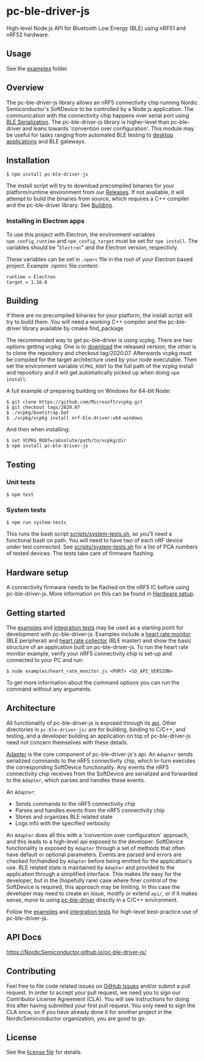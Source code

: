 # pc-ble-driver-js

High-level Node.js API for Bluetooth Low Energy (BLE) using nRF51 and nRF52 hardware.

## Usage
See the [examples](examples) folder.

## Overview

The pc-ble-driver-js library allows an nRF5 connectivity chip running Nordic Semiconductor's SoftDevice to be controlled by a Node.js application. The communication with the connectivity chip happens over serial port using [BLE Serialization](https://infocenter.nordicsemi.com/index.jsp?topic=%2Fcom.nordic.infocenter.sdk5.v12.0.0%2Flib_serialization.html). The pc-ble-driver-js library is higher-level than pc-ble-driver and leans towards 'convention over configuration'. This module may be useful for tasks ranging from automated BLE testing to [desktop applications](https://www.nordicsemi.com/eng/Products/Bluetooth-low-energy/nRF-Connect-for-desktop) and BLE gateways.

## Installation

    $ npm install pc-ble-driver-js

The install script will try to download precompiled binaries for your platform/runtime environment from our [Releases](https://github.com/NordicSemiconductor/pc-ble-driver-js/releases). If not available, it will attempt to build the binaries from source, which requires a C++ compiler and the pc-ble-driver library. See [Building](#building).

### Installing in Electron apps

To use this project with Electron, the environment variables `npm_config_runtime` and `npm_config_target` must be set for `npm install`. The variables should be "`Electron`" and the Electron version, respectivly.

These variables can be set in `.npmrc` file in the root of your Electron based project. Example .npmrc file content:

    runtime = Electron
    target = 1.16.6

## Building

If there are no precompiled binaries for your platform, the install script will try to build them. You will need a working C++ compiler and the pc-ble-driver library available by cmake find_package.

The recommended way to get pc-ble-driver is using vcpkg. There are two options getting vcpkg. One is to [download](https://github.com/Microsoft/vcpkg/releases/tag/2020.07) the released version, the other is to clone the repository and checkout tag/2020.07.
 Afterwards vcpkg must be compiled for the target architecture used by your node executable. Then set the environment variable `VCPKG_ROOT` to the full path of the vcpkg install and repository and it will get automatically picked up when doing `npm install`.

A full example of preparing building on Windows for 64-bit Node:

    $ git clone https://github.com/Microsoft/vcpkg.git
    $ git checkout tags/2020.07
    $ ./vcpkg/bootstrap.bat
    $ ./vcpkg/vcpkg install nrf-ble-driver:x64-windows

And then when installing:

    $ set VCPKG_ROOT=/absolute/path/to/vcpkg/dir
    $ npm install pc-ble-driver-js

## Testing

### Unit tests

    $ npm test

### System tests

    $ npm run system-tests

This runs the bash script [scripts/system-tests.sh](scripts/system-tests.sh), so you'll need a functional bash on path. You will need to have two of each nRF device under test connected. See [scripts/system-tests.sh](scripts/system-tests.sh) for a list of PCA numbers of tested devices. The tests take care of firmware flashing.

## Hardware setup

A connectivity firmware needs to be flashed on the nRF5 IC before using pc-ble-driver-js. More information on this can be found in [Hardware setup](https://github.com/NordicSemiconductor/pc-ble-driver/blob/master/Installation.md#hardware-setup).

## Getting started

The [examples](./examples) and [integration tests](./test) may be used as a starting point for development with pc-ble-driver-js. Examples include a [heart rate monitor](./examples/heart_rate_monitor.js) (BLE peripheral) and [heart rate collector](./examples/heart_rate_collector.js) (BLE master) and show the basic structure of an application built on pc-ble-driver-js. To run the heart rate monitor example, verify your nRF5 connectivity chip is set-up and connected to your PC and run:

    $ node examples/heart_rate_monitor.js <PORT> <SD_API_VERSION>

To get more information about the command options you can run the command without any arguments.

## Architecture

All functionality of pc-ble-driver-js is exposed through its [api](./api/). Other directories in `pc-ble-driver-js/` are for building, binding to C/C++, and testing, and a developer building an application on top of pc-ble-driver-js need not concern themselves with these details.

[Adapter](./api/adapter.js) is the core component of pc-ble-driver-js's api. An `Adapter` sends serialized commands to the nRF5 connectivity chip, which in-turn executes the corresponding SoftDevice functionality. Any events the nRF5 connectivity chip receives from the SoftDevice are serialized and forwarded to the `Adapter`, which parses and handles these events.

An `Adapter`:

- Sends commands to the nRF5 connectivity chip
- Parses and handles events from the nRF5 connectivity chip
- Stores and organizes BLE related state
- Logs info with the specified verbosity

An `Adapter` does all this with a 'convention over configuration' approach, and this leads to a high-level api exposed to the developer. SoftDevice functionality is exposed by `Adapter` through a set of methods that often have default or optional parameters. Events are parsed and errors are checked for/handled by `Adapter` before being emitted for the application's use. BLE related state is maintained by `Adapter` and provided to the application through a simplified interface. This makes life easy for the developer, but in the (hopefully rare) case where finer control of the SoftDevice is required, this approach may be limiting. In this case the developer may need to create an issue, modify or extend `api/`, or if it makes sense, move to using [pc-ble-driver](https://github.com/NordicSemiconductor/pc-ble-driver) directly in a C/C++ environment.

Follow the [examples](./examples) and [integration tests](./test) for high-level best-practice use of pc-ble-driver-js.

## API Docs

https://NordicSemiconductor.github.io/pc-ble-driver-js/

## Contributing

Feel free to file code related issues on [GitHub Issues](https://github.com/NordicSemiconductor/pc-ble-driver-js/issues) and/or submit a pull request. In order to accept your pull request, we need you to sign our Contributor License Agreement (CLA). You will see instructions for doing this after having submitted your first pull request. You only need to sign the CLA once, so if you have already done it for another project in the NordicSemiconductor organization, you are good to go.

## License

See the [license file](LICENSE) for details.
